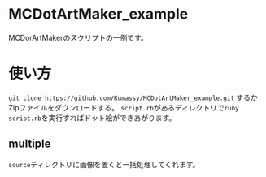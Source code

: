 # MCDotArtMaker_example
MCDorArtMakerのスクリプトの一例です。

# 使い方
`git clone https://github.com/Kumassy/MCDotArtMaker_example.git`
するかZipファイルをダウンロードする。
`script.rb`があるディレクトリで`ruby script.rb`を実行すればドット絵ができあがります。

## multiple
`source`ディレクトリに画像を置くと一括処理してくれます。

